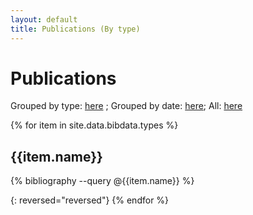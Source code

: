 ```yaml
---
layout: default
title: Publications (By type)
---
```


# Publications

Grouped by type: [here](publications-type) ; Grouped by date: [here](publications-date); All: [here](publications-all)





{% for item in site.data.bibdata.types %}
## {{item.name}}
{% bibliography --query @{{item.name}}  %} 

{: reversed="reversed"}
{% endfor %}
